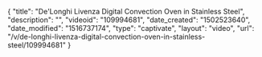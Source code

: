 {
    "title": "De'Longhi Livenza Digital Convection Oven in Stainless Steel",
    "description": "",
    "videoid": "109994681",
    "date_created": "1502523640",
    "date_modified": "1516737174",
    "type": "captivate",
    "layout": "video",
    "url": "\/v\/de-longhi-livenza-digital-convection-oven-in-stainless-steel\/109994681"
}